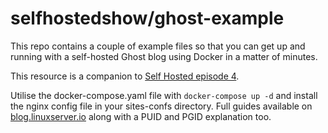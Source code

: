 # selfhostedshow/ghost-example

This repo contains a couple of example files so that you can get up and running with a self-hosted Ghost blog using Docker in a matter of minutes.

This resource is a companion to [Self Hosted episode 4](https://selfhosted.show/4).

Utilise the docker-compose.yaml file with `docker-compose up -d` and install the nginx config file in your sites-confs directory. Full guides available on [blog.linuxserver.io](https://blog.linuxserver.io) along with a PUID and PGID explanation too.